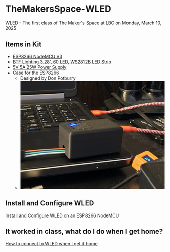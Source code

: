 # TheMakersSpace-WLED

WLED - The first class of The Maker's Space at LBC on Monday, March 10, 2025

## Items in Kit

- [ESP8266 NodeMCU V3](https://support.envistiamall.com/kb/nodemcu-v3-lua-esp8266-esp-12e-ch340g-wifi-internet-of-things-development-board/)
- [BTF Lighting 3.28', 60 LED, WS2812B LED Strip](https://a.co/d/fOVGHaN)
- [5V 5A 25W Power Supply](https://a.co/d/1ltHFCJ)
- Case for the ESP8266
  - Designed by Don Potburry
  - ![esp8266_case](./images/esp8266_case.jpg)

## Install and Configure WLED

[Install and Configure WLED on an ESP8266 NodeMCU](./Install_WLED.md)

## It worked in class, what do I do when I get home?

[How to connect to WLED when I get it home](./At_Home.md)
